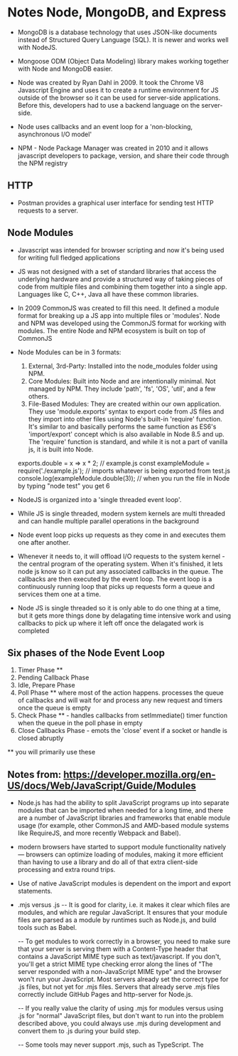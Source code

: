 # Notes Node, MongoDB, and Express

* MongoDB is a database technology that uses JSON-like documents instead of Structured Query Language (SQL). It is newer and works well with NodeJS.

* Mongoose ODM (Object Data Modeling) library makes working together with Node and MongoDB easier.

* Node was created by Ryan Dahl in 2009. It took the Chrome V8 Javascript Engine and uses it to create a runtime environment for JS outside of the browser so it can be used for server-side applications. Before this, developers had to use a backend language on the server-side. 

* Node uses callbacks and an event loop for a 'non-blocking, asynchronous I/O model'

* NPM - Node Package Manager was created in 2010 and it allows javascript developers to package, version, and share their code through the NPM registry

## HTTP

* Postman provides a graphical user interface for sending test HTTP requests to a server.

## Node Modules

* Javascript was intended for browser scripting and now it's being used for writing full fledged applications

* JS was not designed with a set of standard libraries that access the underlying hardware and provide a structured way of taking pieces of code from multiple files and combining them together into a single app. Languages like C, C++, Java all have these common libraries.

* In 2009 CommonJS was created to fill this need. It defined a module format for breaking up a JS app into multiple files or 'modules'. Node and NPM was developed using the CommonJS format for working with modules. The entire Node and NPM ecosystem is built on top of CommonJS

* Node Modules can be in 3 formats:
  1. External, 3rd-Party: Installed into the node_modules folder using NPM.
  2. Core Modules: Built into Node and are intentionally minimal. Not managed by NPM. They include 'path', 'fs', 'OS', 'util', and a few others.
  3. File-Based Modules: They are created within our own application. They use 'module.exports' syntax to export code from JS files and they import into other files using Node's built-in 'require' function. It's similar to and basically performs the same function as ES6's 'import/export' concept which is also available in Node 8.5 and up. The 'require' function is standard, and while it is not a part of vanilla js, it is built into Node.

    exports.double = x => x * 2; // example.js
    const exampleModule = require('./example.js'); // imports whatever is being exported from test.js
    console.log(exampleModule.double(3)); // when you run the file in Node by typing "node test" you get 6

* NodeJS is organized into a 'single threaded event loop'. 
* While JS is single threaded, modern system kernels are multi threaded and can handle multiple parallel operations in the background
* Node event loop picks up requests as they come in and executes them one after another.  
* Whenever it needs to, it will offload I/O requests to the system kernel - the central program of the operating system. When it's finished, it lets node js know so it can put any associated callbacks in the queue. The callbacks are then executed by the event loop. The event loop is a continuously running loop that picks up requests form a queue and services them one at a time.
* Node JS is single threaded so it is only able to do one thing at a time, but it gets more things done by delagating time intensive work and using callbacks to pick up where it left off once the delagated work is completed

## Six phases of the Node Event Loop
1. Timer Phase **
2. Pending Callback Phase
3. Idle, Prepare Phase
4. Poll Phase ** where most of the action happens. processes the queue of callbacks and will wait for and process any new request and timers once the queue is empty
5. Check Phase ** - handles callbacks from setImmediate() timer function when the queue in the poll phase in empty
6. Close Callbacks Phase - emots the 'close' event if a socket or handle is closed abruptly

  ** you will primarily use these

## Notes from:  https://developer.mozilla.org/en-US/docs/Web/JavaScript/Guide/Modules

* Node.js has had the ability to split JavaScript programs up into separate modules that can be imported when needed for a long time, and there are a number of JavaScript libraries and frameworks that enable module usage (for example, other CommonJS and AMD-based module systems like RequireJS, and more recently Webpack and Babel).

* modern browsers have started to support module functionality natively — browsers can optimize loading of modules, making it more efficient than having to use a library and do all of that extra client-side processing and extra round trips.

* Use of native JavaScript modules is dependent on the import and export statements.

* .mjs versus .js
  -- It is good for clarity, i.e. it makes it clear which files are modules, and which are regular JavaScript. It ensures that your module files are parsed as a module by runtimes such as Node.js, and build tools such as Babel.

  -- To get modules to work correctly in a browser, you need to make sure that your server is serving them with a Content-Type header that contains a JavaScript MIME type such as text/javascript. If you don't, you'll get a strict MIME type checking error along the lines of "The server responded with a non-JavaScript MIME type" and the browser won't run your JavaScript. Most servers already set the correct type for .js files, but not yet for .mjs files. Servers that already serve .mjs files correctly include GitHub Pages and http-server for Node.js.

  -- If you really value the clarity of using .mjs for modules versus using .js for "normal" JavaScript files, but don't want to run into the problem described above, you could always use .mjs during development and convert them to .js during your build step.

  -- Some tools may never support .mjs, such as TypeScript. The <script type="module"> attribute is used to denote when a module is being pointed to

  -- import 'commonjs-package/src/index.mjs';
// Loaded as ES module since .mjs is always loaded as ES module.



  ## Exporting and Importing
  
* You can export functions, var, let, const, classes
* You can use a single statement of comma separated items to export all the things you'd like to make available in a more efficient way: export { name, draw, reportArea, reportPerimeter };
* Once you've exported some features out of your module, you need to import them into your script to be able to use them. The simplest way to do this is as follows:
  import { name, draw, reportArea, reportPerimeter } from './modules/square.js';
* Note: In some module systems, you can omit the file extension and the leading /, ./, or ../ (e.g. 'modules/square'). This doesn't work in native JavaScript modules.



## Notes from: https://flaviocopes.com/commonjs/

* Modules let you encapsulate all sorts of functionality, and expose this functionality to other JavaScript files as libraries. 

* import syntax: 
  const package = require('module-name')
  // For example...
  exports.uppercase = (str) => str.toUpperCase() // uppercase.js
  const uppercaseModule = require('uppercase.js')
  uppercaseModule.uppercase('test')

## Notes from: https://www.freecodecamp.org/news/requiring-modules-in-node-js-everything-you-need-to-know-e7fbd119be8/

* You can think of the require module as the command and the module module as the organizer of all required modules. We rquire a file by loading the content of a file into memory.

* When Node invokes the require() function with a local file path as the function’s only argument, Node goes through the following sequence of steps:

  1. Resolving: To find the absolute path of the file. Node will look for the required module js file in all the paths specified by the module.paths in order.
  
  2. Loading: To determine the type of the file content.
  
  3. Wrapping: To give the file its private scope. This is what makes both the require and module objects local to every file we require.
  
  4. Evaluating: This is what the VM eventually does with the loaded code.
  
  5. Caching: So that when we require this file again, we don’t go over all the steps another time.

### The Module Object
  Module {
  id: 'usually the full path to the file', // every module object gets a property id
  exports: {},
  parent: undefined,
  filename: null,
  loaded: false,
  children: [],
  paths: [ ... ] }

So...
  Module {
  id: '.',
  exports: {},
  parent: null,
  filename: '/home/jim/Desktop/index.js',
  loaded: false,
  children: [],
  paths:
   [ '/home/jim/Desktop/node_modules',
     '/home/jim/node_modules',
     '/home/node_modules',
     '/node_modules' ] }

* Modules can also be folders with index.js files

## Notes from: https://www.sitepoint.com/understanding-module-exports-exports-node-js/

* Different Module Formats - the main ones:
  1. The Asynchronous Module Definition (AMD) format is used in browsers and uses a define function to define modules.

  2. The CommonJS (CJS) format is used in Node.js and uses require and module.exports to define dependencies and modules. The npm ecosystem is built upon this format.

  3. The ES Module (ESM) format. As of ES6 (ES2015), JavaScript supports a native module format. It uses an export keyword to export a module’s public API and an import keyword to import it.

  4. The System.register format was designed to support ES6 modules within ES5.

  5. The Universal Module Definition (UMD) format can be used both in the browser and in Node.js. It’s useful when a module needs to be imported by a number of different module loaders.

  More info: https://www.jvandemo.com/a-10-minute-primer-to-javascript-modules-module-formats-module-loaders-and-module-bundlers/ 

* requiring a module assigns the result to a variable. This is then used to invoke any method the module exposes.

* in CommonJS, modules are loaded synchronously and processed in the order they occur.

## Callback Functions, Higher Order Functions, and First-Class Fuctions
* First-Class Fuctions - functions tha are treated like any other variable. They can be assigned to variables, passed as arguments, and used as the return value of another function.

* Higher Order Functions - a function that passes in another function as an argument or returns another function as it's return value

* Callback Functions - a function that's passed to another function as an argument. A common example is asynchronous code. A callback is passed into the function and waits to execute until an async operation like a setTimeout or data fetching is complete. We need callbacks because javascript is an event driven language so rather than waiting for a response before moving on - it continues to execute while listening for other events. Callbacks are a way to make sure certain code doesn’t execute until other code has already finished execution.

Simply put: A callback is a function that is to be executed after another function has finished executing — hence the name ‘call back’.

For example, a setTimeout function is a higher order function that takes a callback function as it's first argument:

  setTimeout( () => callback function, timer interval );  
  setTimeout( () => console.log("This will execute after 2000ms"), 2000 );

Also...
  const myCallbackFn () => console.log("This will execute after 2000ms");
  setTimeout( myCallbackFn, 2000);


* Closure - an innner function that has accesss to it's closing scope. 
  const outerFn = () => {
    const x = 5;
    const innerFn = () => console.log(x);
    return innerFn; // 5
  }

https://developer.mozilla.org/en-US/docs/Web/JavaScript/Closures...
  A closure is the combination of a function bundled together (enclosed) with references to its surrounding state (the lexical environment). In other words, a closure gives you access to an outer function’s scope from an inner function. In JavaScript, closures are created every time a function is created, at function creation time.

  When we say that JS is lexically scoped, what we mean is that a function will have access to the variables in the context of which it was defined not in which it is called 

  function init() {
    var name = 'Mozilla'; // name is a local variable created by init
    function displayName() { // displayName() is the inner function, a closure
      alert(name); // use variable declared in the parent function
    }
    displayName();
  }
  init();

  init() creates a local variable called name and a function called displayName(). The displayName() function is an inner function that is defined inside init() and is available only within the body of the init() function. Note that the displayName() function has no local variables of its own. However, since inner functions have access to the variables of outer functions, displayName() can access the variable name declared in the parent function, init().

  ** console.dir() will give you info on the function

## Notes from https://bytearcher.com/articles/io-vs-cpu-bound/
"What do the terms 'CPU bound' and 'I/O bound' mean?"
Bound implies performance bottleneck
Computation is said to be bound by something when that resource is the bottleneck for achieving performance increase. When trying to figure out if your program is CPU, memory or I/O-bound, you can think the following. By increasing which resource would your program perform better? Does increasing CPU performance increase the performance of your program? Memory, hard disk speed or network connection? All of these questions lead you to right to the source, of which resource your program is being held upon.

Express.js app is I/O bound. I/O-bound application waits most of the time for network, filesystem and database to complete. Increasing hard disk speed or network connection improves the overall performance. Node.js is best suited for this type of computing. All I/O in Node.js is non-blocking, and it allows other requests to be served while waiting for a particular read or write to complete.

CPU-bound
This kind of application leads to trouble in Node.js. If the application spends too much time performing a CPU-intensive task, all other requests are being held up. Node.js runs a single-threaded event loop to concurrently advance many computations, for example, serving multiple incoming HTTP requests. This works well as long as all event handlers are small and yet wait for more events themselves. But if you perform CPU intensive calculation, your concurrent web server Node.js application will come to a screeching halt. Other incoming requests will wait as only one request is being served at a time - not a very good service level.

There are strategies for coping with CPU intensive tasks. You can separate the calculation to elsewhere - forking a child process or using cluster module, using low level worker thread from libuv or creating a separate service. If you still want to do it in the main thread, the least you can do is give the execution back to the event loop frequently with nextTick(), setImmediate() or await.


### NOtes from https://nodejs.org/en/docs/guides/event-loop-timers-and-nexttick/

The Node.js Event Loop, Timers, and process.nextTick()
What is the Event Loop?
The event loop is what allows Node.js to perform non-blocking I/O operations — despite the fact that JavaScript is single-threaded — by offloading operations to the system kernel whenever possible.

Event Loop Explained
   ┌───────────────────────────┐
┌─>│           timers          │
│  └─────────────┬─────────────┘
│  ┌─────────────┴─────────────┐
│  │     pending callbacks     │
│  └─────────────┬─────────────┘
│  ┌─────────────┴─────────────┐
│  │       idle, prepare       │
│  └─────────────┬─────────────┘      ┌───────────────┐
│  ┌─────────────┴─────────────┐      │   incoming:   │
│  │           poll            │<─────┤  connections, │
│  └─────────────┬─────────────┘      │   data, etc.  │
│  ┌─────────────┴─────────────┐      └───────────────┘
│  │           check           │
│  └─────────────┬─────────────┘
│  ┌─────────────┴─────────────┐
└──┤      close callbacks      │
   └───────────────────────────┘


1. timers: this phase executes callbacks scheduled by setTimeout() and setInterval().

  A timer specifies the threshold after which a provided callback may be executed rather than the exact time a person wants it to be executed. Timers callbacks will run as early as they can be scheduled after the specified amount of time has passed; however, Operating System scheduling or the running of other callbacks may delay them.

  Note: Technically, the poll phase controls when timers are executed.

2. pending callbacks: executes I/O callbacks deferred to the next loop iteration.

  This phase executes callbacks for some system operations such as types of TCP errors. For example if a TCP socket receives ECONNREFUSED when attempting to connect, some *nix systems want to wait to report the error. This will be queued to execute in the pending callbacks phase.

3. idle, prepare: only used internally.

4. poll: retrieve new I/O events; execute I/O related callbacks (almost all with the exception of close callbacks, the ones scheduled by timers, and setImmediate()); node will block here when appropriate.

  The poll phase has two main functions:

  Calculating how long it should block and poll for I/O, then
  Processing events in the poll queue.
  When the event loop enters the poll phase and there are no timers scheduled, one of two things will happen:

  If the poll queue is not empty, the event loop will iterate through its queue of callbacks executing them synchronously until either the queue has been exhausted, or the system-dependent hard limit is reached.

  If the poll queue is empty, one of two more things will happen:

  If scripts have been scheduled by setImmediate(), the event loop will end the poll phase and continue to the check phase to execute those scheduled scripts.

  If scripts have not been scheduled by setImmediate(), the event loop will wait for callbacks to be added to the queue, then execute them immediately.

  Once the poll queue is empty the event loop will check for timers whose time thresholds have been reached. If one or more timers are ready, the event loop will wrap back to the timers phase to execute those timers' callbacks.

5. check: setImmediate() callbacks are invoked here.

  This phase allows a person to execute callbacks immediately after the poll phase has completed. If the poll phase becomes idle and scripts have been queued with setImmediate(), the event loop may continue to the check phase rather than waiting.

  setImmediate() is actually a special timer that runs in a separate phase of the event loop. It uses a libuv API that schedules callbacks to execute after the poll phase has completed.

  Generally, as the code is executed, the event loop will eventually hit the poll phase where it will wait for an incoming connection, request, etc. However, if a callback has been scheduled with setImmediate() and the poll phase becomes idle, it will end and continue to the check phase rather than waiting for poll events.

6. close callbacks: some close callbacks, e.g. socket.on('close', ...).

  If a socket or handle is closed abruptly (e.g. socket.destroy()), the 'close' event will be emitted in this phase. Otherwise it will be emitted via process.nextTick().

  setImmediate() vs setTimeout()
  setImmediate() and setTimeout() are similar, but behave in different ways depending on when they are called.

  setImmediate() is designed to execute a script once the current poll phase completes.
  setTimeout() schedules a script to be run after a minimum threshold in ms has elapsed.
  The order in which the timers are executed will vary depending on the context in which they are called. If both are called from within the main module, then timing will be bound by the performance of the process (which can be impacted by other applications running on the machine).


* process.nextTick()
Understanding process.nextTick()
You may have noticed that process.nextTick() was not displayed in the diagram, even though it's a part of the asynchronous API. This is because process.nextTick() is not technically part of the event loop. Instead, the nextTickQueue will be processed after the current operation is completed, regardless of the current phase of the event loop. Here, an operation is defined as a transition from the underlying C/C++ handler, and handling the JavaScript that needs to be executed.

Looking back at our diagram, any time you call process.nextTick() in a given phase, all callbacks passed to process.nextTick() will be resolved before the event loop continues. This can create some bad situations because it allows you to "starve" your I/O by making recursive process.nextTick() calls, which prevents the event loop from reaching the poll phase.


Also see: https://developer.ibm.com/tutorials/learn-nodejs-the-event-loop/



## Using ES6 Modules in Node
* The official standard for packaging up javascript code for reuse is 'ECMAScript Modules' By default, experimental support for ES Modules is enabled in Node even though CommonJS is default - but with limited interoperability with CommonJS.

One of the ways to use ES Modules in Node is to use the .mjs extension for ES6 module files. Files with this extension will be interpreted as ES Modules even if the type field in the nearest package.json file (located in the same folder or any parent folder) is set to "commonjs". This value determines how the build tools and loaders are interpreted. If "type" is set to "module", the build tools and loaders will interpret files with a .js extension as ES Modules. This "module" setting also applies to files referenced in import statements and import() expressions.





The official standard for packaging up pieces javascript code for reuse is 'ECMAScript Modules'. By default, experimental support for ES Modules is enabled in Node - but with limited interoperability with CommonJS.

One of the ways to use ES Modules in Node is to add the .mjs extension to js files with ES Module syntax. The "type" value determines how the build tools and loaders are interpreted. If "type" is set to "module", the build tools and loaders will interpret files with a .js extension as ES Modules. Files with this extension will be interpreted as ES Modules even if the type field in the nearest package.json file (located in the same folder or any parent folder) is set to "commonjs". This "module" setting also applies to files referenced in import statements and import() expressions. 

## HTTP and Networking
More info:
https://developer.mozilla.org/en-US/docs/Web/HTTP/Overview
https://www.codecademy.com/articles/http-requests
https://www.lifewire.com/definition-of-protocol-network-817949
https://www.plixer.com/blog/network-layers-explained/



* Backend of web apps are typically hosted in the cloud by services like AWS, Heroku, Digital Ocean, Azure, etc

* When your web app communicates with the server, there may be delays or errors. Your front end needs to be able to handles these errors and delays, and communicate to the user.

* Networking Protocols - a set of rules that determine how two networked systems will talk to each other...
  -- What kind of data will be exchanged?
  -- How will the data be formatted?
  -- How will the systems respond to certain types of requests?

* Different types of protocols (TCP, UDP, FTP, SMTP) operate at differnt network layers from the physical layer to the application layer.

* HTTP (Hyper Text Transfer Protocol) is an application layer protocol. It is a foundation of data communication on the web. Every time you load a new webpage into the browser from the web:
  1. browser sends request to the server via 'HTTP request'. it doesn't go directly to the server - it takes a complicated route to get there - but if it is successful, it arrives at the correct server...
  2. then that server processes the request and responds to the request via 'HTTP response'


### HTTP Request 
* Always supplies an HTTP method or (HTTP Action) - 'GET/PUT/POST/DELETE'
* HTTP Protocol Version: typically 'HTTP/1.1'
* URL target
* Headers that provide more data about the request (optional): Host, Accept-Language
* Body that contains data for the request. (if it exists) POST will have this

### HTTP Response
* HTTP Status code https://httpstatuses.com/
* HTTP Protocol bversion
* Headers: Date, Server, Last-Modified, Etag, Accept-Ranges, Content-Length, Content-type
* Body

#### Status Codes
1. 1×× Informational
  * 100 Continue
  * 101 Switching Protocols
  * 102 Processing
2. 2×× Success
  * 200 OK
  * 201 Created
  * 202 Accepted
  * 203 Non-authoritative Information
  * 204 No Content
  * 205 Reset Content
  * 206 Partial Content
  * 207 Multi-Status
  * 208 Already Reported
  * 226 IM Used
3. 3×× Redirection
  * 300 Multiple Choices
  * 301 Moved Permanently
  * 302 Found
  * 303 See Other
  * 304 Not Modified
  * 305 Use Proxy
  * 307 Temporary Redirect
  * 308 Permanent Redirect
4. 4×× Client Error
  * 400 Bad Request
  * 401 Unauthorized
  * 402 Payment Required
  * 403 Forbidden
  * 404 Not Found
  * 405 Method Not Allowed
  * 406 Not Acceptable
  * 407 Proxy Authentication Required
  * 408 Request Timeout
  * 409 Conflict
  * 410 Gone
  * 411 Length Required
  * 412 Precondition Failed
  * 413 Payload Too Large
  * 414 Request-URI Too Long
  * 415 Unsupported Media Type
  * 416 Requested Range Not Satisfiable
  * 417 Expectation Failed
  * 418 I'm a teapot
  * 421 Misdirected Request
  * 422 Unprocessable Entity
  * 423 Locked
  * 424 Failed Dependency
  * 426 Upgrade Required
  * 428 Precondition Required
  * 429 Too Many Requests
  * 431 Request Header Fields Too Large
  * 444 Connection Closed Without Response
  * 451 Unavailable For Legal Reasons
  * 499 Client Closed Request
5. 5×× Server Error
  * 500 Internal Server Error
  * 501 Not Implemented
  * 502 Bad Gateway
  * 503 Service Unavailable
  * 504 Gateway Timeout
  * 505 HTTP Version Not Supported
  * 506 Variant Also Negotiates
  * 507 Insufficient Storage
  * 508 Loop Detected
  * 510 Not Extended
  * 511 Network Authentication Required
  * 599 Network Connect Timeout Error

### Transferring Data: XML vs JSON
More info:
https://developer.mozilla.org/en-US/docs/Web/JavaScript/Reference/Global_Objects/JSON
https://developer.mozilla.org/en-US/docs/Web/XML/XML_introduction

* static sites: every new page makes HTTP requests to server for all assets
* SPA: most assets and files are dowloaded in beginning in one dowloand and the client requests the data for the current view when it changes. Two mosy common ways text data if formatted: XML and JSON

* JSON is encoded specifically to be transferred over networks and is easy for javascript apps and databases to parse. It's used by RESTful web services. Double quotes are mandatory.

* XML is similar to HTML but is not meant to be read by a browser. It's for storing and transferring data and it's typically used by the SOAP protocol

* SOAP


* REST


## Node HTTP Module
* There is a core HTTP Module built into Node that upi must require in order to use: const http = require('http');

* This module provides an http.createServer() method which creates a new instance of the http.Server class. It is passed a callback function parameter that handles the requests. The callback is sometimes called the request handler or the request listener and it listens to requests and the callback is called every time there is a new server request.

* the server.listen() method listens for requests on the port name or host name you give it. 

* the http module request handler callback has two parameters: request and response (req, res). these objects contain information about the request from the client and the response that will be sent back to the client

* 'req' object contains info about the request like method, url, headers, status, etc

* 'res' object is given information for the response like header, status code. etc... and we do not create this our selves. it is generated

* set a message for the response body using the res.write(); method and make sure to use the res.end() method to finish. it signals to the server that all of the response headers and body has been sent and the message is complete. You can also omit the write() method and include the message as an argument in the end() method

### Path snd FS core modules
More Info:
https://www.w3schools.com/nodejs/nodejs_http.asp
https://nodejs.org/api/http.html
https://anasshekhamis.com/2017/10/09/handling-http-requests-using-the-http-module/
http://zetcode.com/javascript/http/

* Path provides a utility for working with files and directory paths on the server.
  -- path.extname() returna file extension from given file
  -- path.resolve() converts relative path to absolute

* FS provides utilities for interacting with local file system of the server
  -- fs.access() checks whether a file can be accessed
  -- fs.createReadStream() reads from a file in small chunks of data instead of loading the entire file into memory